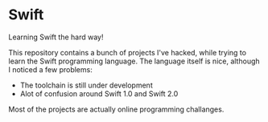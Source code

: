 # Swift

Learning Swift the hard way!

This repository contains a bunch of projects I've hacked, while trying to
learn the Swift programming language. The language itself is nice, although
I noticed a few problems:
* The toolchain is still under development
* Alot of confusion around Swift 1.0 and Swift 2.0

Most of the projects are actually online programming challanges.
